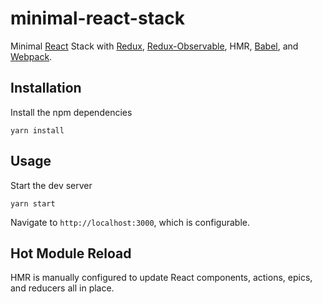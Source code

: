 # minimal-react-stack

Minimal [React](https://github.com/facebook/react) Stack with [Redux](https://github.com/reactjs/redux), [Redux-Observable](https://github.com/redux-observable/redux-observable), HMR, [Babel](https://github.com/babel/babel), and [Webpack](https://github.com/webpack/webpack).

## Installation
Install the npm dependencies

`yarn install`


## Usage
Start the dev server

`yarn start`

Navigate to `http://localhost:3000`, which is configurable.


## Hot Module Reload
HMR is manually configured to update React components, actions, epics, and reducers all in place.
